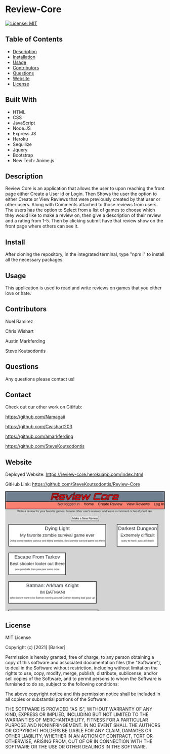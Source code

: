 # Review-Core
[![License: MIT](https://img.shields.io/badge/License-MIT-yellow.svg)](https://opensource.org/licenses/MIT)
 
 
 ## Table of Contents

* [Description](#description)
* [Installation](#installation)
* [Usage](#usage)
* [Contributors](#contributors)
* [Questions](#questions)
* [Website](#website)
* [License](#license)


## Built With 

* HTML
* CSS 
* JavaScript
* Node.JS
* Express.JS
* Heroku
* Sequilize
* Jquery
* Bootstrap
* New Tech: Anime.js


## Description

Review Core is an application that allows the user to upon reaching the front page either Create a User id or Login. Then Shows the user the option to either Create or View Reviews that were previously created by that user or other users. Along with Comments attached to those reviews from users. 
The users has the option to Select from a list of games to choose which they would like to make a review on, then give a description of their review and a rating from 1-5. Then by clicking submit have that review show on the front page where others can see it.



## Install

After cloning the repository, in the integrated terminal, type "npm i" to install all the necessary packages.

## Usage

This application is used to read and write reviews on games that you either love or hate.



## Contributors

Noel Ramirez

Chris Wishart

Austin Markferding

Steve Koutsodontis



## Questions

Any questions please contact us!


## Contact

Check out our other work on GitHub:

https://github.com/Namagaii

https://github.com/Cwishart203

https://github.com/amarkferding

https://github.com/SteveKoutsodontis



## Website

Deployed Website: https://review-core.herokuapp.com/index.html

GitHub Link: https://github.com/SteveKoutsodontis/Review-Core



![Final image](./public/images/review_core1.jpg)




## License

MIT License

Copyright (c) [2021] [Barker]

Permission is hereby granted, free of charge, to any person obtaining a copy
of this software and associated documentation files (the "Software"), to deal
in the Software without restriction, including without limitation the rights
to use, copy, modify, merge, publish, distribute, sublicense, and/or sell
copies of the Software, and to permit persons to whom the Software is
furnished to do so, subject to the following conditions:

The above copyright notice and this permission notice shall be included in all
copies or substantial portions of the Software.

THE SOFTWARE IS PROVIDED "AS IS", WITHOUT WARRANTY OF ANY KIND, EXPRESS OR
IMPLIED, INCLUDING BUT NOT LIMITED TO THE WARRANTIES OF MERCHANTABILITY,
FITNESS FOR A PARTICULAR PURPOSE AND NONINFRINGEMENT. IN NO EVENT SHALL THE
AUTHORS OR COPYRIGHT HOLDERS BE LIABLE FOR ANY CLAIM, DAMAGES OR OTHER
LIABILITY, WHETHER IN AN ACTION OF CONTRACT, TORT OR OTHERWISE, ARISING FROM,
OUT OF OR IN CONNECTION WITH THE SOFTWARE OR THE USE OR OTHER DEALINGS IN THE
SOFTWARE.

